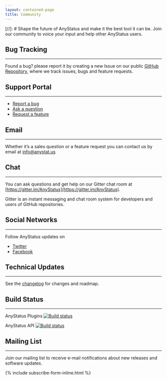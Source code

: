 ```yaml
---
layout: contained-page
title: Community
---
```


[//]: # Shape the future of AnyStatus and make it the best tool it can be. Join our community to voice your input and help other AnyStatus users.

## Bug Tracking
--------------------

Found a bug? please report it by creating a new Issue on our public [GitHub Repository](https://github.com/AnyStatus/Support/issues), where we track issues, bugs and feature requests.

## Support Portal
-----------------

- [Report a bug](https://anystatus.helprace.com/s1-general/problems)
- [Ask a question](https://anystatus.helprace.com/s1-general/questions)
- [Request a feature](https://anystatus.helprace.com/s1-general/ideas)

## Email
---------

Whether it’s a sales question or a feature request you can contact us by email at [info@anystat.us](mailto:info@anystat.us)

## Chat
-------

You can ask questions and get help on our Gitter chat room at [https://gitter.im/AnyStatus](https://gitter.im/AnyStatus).

Gitter is an instant messaging and chat room system for developers and users of GitHub repositories.

## Social Networks
------------------

Follow AnyStatus updates on

- [Twitter](https://twitter.com/AnyStatusApp)
- [Facebook](https://www.facebook.com/AnyStatusApp)

## Technical Updates
--------------------

See the [changelog](/changelog) for changes and roadmap.

## Build Status
---------------

AnyStatus Plugins [![Build status](https://ci.appveyor.com/api/projects/status/dvn1rwrauwyq5yx6?svg=true)](https://ci.appveyor.com/project/AnyStatus/plugins)

AnyStatus API [![Build status](https://ci.appveyor.com/api/projects/status/74kcwc63k0r2ajdj?svg=true)](https://ci.appveyor.com/project/AnyStatus/api)

## Mailing List
---------------

Join our mailing list to receive e-mail notifications about new releases and software updates.

{% include subscribe-form-inline.html %}

